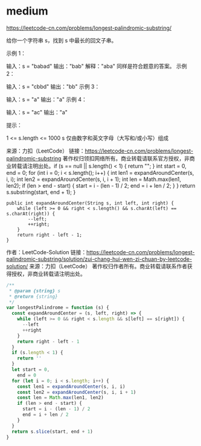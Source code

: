 # medium

https://leetcode-cn.com/problems/longest-palindromic-substring/

给你一个字符串 s，找到 s 中最长的回文子串。



示例 1：

输入：s = "babad"
输出："bab"
解释："aba" 同样是符合题意的答案。
示例 2：

输入：s = "cbbd"
输出："bb"
示例 3：

输入：s = "a"
输出："a"
示例 4：

输入：s = "ac"
输出："a"



提示：

1 <= s.length <= 1000
s 仅由数字和英文字母（大写和/或小写）组成

来源：力扣（LeetCode）
链接：https://leetcode-cn.com/problems/longest-palindromic-substring
著作权归领扣网络所有。商业转载请联系官方授权，非商业转载请注明出处。if (s == null || s.length() < 1) {
return "";
}
int start = 0, end = 0;
for (int i = 0; i < s.length(); i++) {
int len1 = expandAroundCenter(s, i, i);
int len2 = expandAroundCenter(s, i, i + 1);
int len = Math.max(len1, len2);
if (len > end - start) {
start = i - (len - 1) / 2;
end = i + len / 2;
}
}
return s.substring(start, end + 1);
}

    public int expandAroundCenter(String s, int left, int right) {
        while (left >= 0 && right < s.length() && s.charAt(left) == s.charAt(right)) {
            --left;
            ++right;
        }
        return right - left - 1;
    }

作者：LeetCode-Solution
链接：https://leetcode-cn.com/problems/longest-palindromic-substring/solution/zui-chang-hui-wen-zi-chuan-by-leetcode-solution/
来源：力扣（LeetCode）
著作权归作者所有。商业转载请联系作者获得授权，非商业转载请注明出处。

```js
/**
 * @param {string} s
 * @return {string}
 */
var longestPalindrome = function (s) {
  const expandAroundCenter = (s, left, right) => {
    while (left >= 0 && right < s.length && s[left] == s[right]) {
      --left
      ++right
    }
    return right - left - 1
  }
  if (s.length < 1) {
    return ''
  }
  let start = 0,
    end = 0
  for (let i = 0; i < s.length; i++) {
    const len1 = expandAroundCenter(s, i, i)
    const len2 = expandAroundCenter(s, i, i + 1)
    const len = Math.max(len1, len2)
    if (len > end - start) {
      start = i - (len - 1) / 2
      end = i + len / 2
    }
  }
  return s.slice(start, end + 1)
}
```
